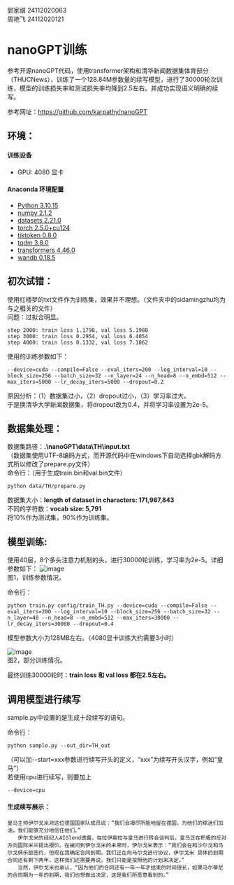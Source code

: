 郭家祺 24112020063  
周艳飞 24112020121


# nanoGPT训练
参考开源nanoGPT代码，使用transformer架构和清华新闻数据集体育部分（THUCNews），训练了一个128.84M参数量的续写模型，进行了30000轮次训练，模型的训练损失率和测试损失率均降到2.5左右。并成功实现语义明确的续写。

参考网址：https://github.com/karpathy/nanoGPT

## 环境：
#### 训练设备
- GPU: 4080 显卡

#### Anaconda 环境配置
- [Python 3.10.15](https://www.python.org/downloads/release/python-31015/)
- [numpy 2.1.2](https://pypi.org/project/numpy/2.1.2/)
- [datasets 2.21.0](https://pypi.org/project/datasets/2.21.0/)
- [torch 2.5.0+cu124](https://pytorch.org/get-started/previous-versions/)
- [tiktoken 0.8.0](https://pypi.org/project/tiktoken/0.8.0/)
- [tqdm 3.8.0](https://pypi.org/project/tqdm/3.8.0/)
- [transformers 4.46.0](https://pypi.org/project/transformers/4.46.0/)
- [wandb 0.18.5](https://pypi.org/project/wandb/0.18.5/)


## 初次试错：
使用红楼梦的txt文件作为训练集，效果并不理想。（文件夹中的sidamingzhu均为与之相关的文件）  
问题：过拟合明显。 
```
step 2000: train loss 1.1798, val loss 5.1980  
step 3000: train loss 0.2954, val loss 6.4054  
step 4000: train loss 0.1332, val loss 7.1862
```

使用的训练参数如下：
```
--device=cuda --compile=False --eval_iters=200 --log_interval=10 --block_size=256 --batch_size=32 --n_layer=24 --n_head=8 --n_embd=512 --max_iters=5000 --lr_decay_iters=5000 --dropout=0.2
```
原因分析：（1）数据集过小，（2）dropout过小，（3）学习率过大。  
于是换清华大学新闻数据集，将dropout改为0.4，并将学习率设置为2e-5。

## 数据集处理：
数据集路径：**.\nanoGPT\data\TH\input.txt**  
（数据集使用UTF-8编码方式，而开源代码中在windows下自动选择gbk解码方式所以修改了prepare.py文件）  
命令行：（用于生成train.bin和val.bin文件）
```
python data/TH/prepare.py
```
数据集大小：**length of dataset in characters: 171,967,843**  
不同的字符数：**vocab size: 5,791**  
将10%作为测试集，90%作为训练集。

## 模型训练:
使用40层，8个多头注意力机制的头，进行30000轮训练，学习率为2e-5。详细参数如下：
![image](https://github.com/user-attachments/assets/59d66458-ec2a-4d84-be36-b20e5c7bf9f6)  
图1，训练参数情况。

命令行：
```
python train.py config/train_TH.py --device=cuda --compile=False --eval_iters=200 --log_interval=10 --block_size=256 --batch_size=32 --n_layer=40 --n_head=8 --n_embd=512 --max_iters=30000 --lr_decay_iters=30000 --dropout=0.4
```

模型参数大小为128MB左右。（4080显卡训练大约需要3小时）

![image](https://github.com/user-attachments/assets/3fcb9663-a80a-42d3-892e-420f6d896bd7)  
图2，部分训练情况。

最终训练30000轮时：**train loss 和 val loss 都在2.5左右。**  
  
## 调用模型进行续写
sample.py中设置的是生成十段续写的语句。

命令行：
```
python sample.py --out_dir=TH_out
```
（可以加--start=xxx参数进行续写开头的定义，“xxx”为续写开头汉字，例如“皇马”）  
若使用cpu进行续写，则要加上  
```
--device=cpu
```

#### 生成续写展示：
```
皇马主帅伊尔戈米对这位德国国家队成员说：“我们会竭尽所能地留在德国，为他们的球迷们加油，我们能够充分地信任他们。”
　　伊尔戈米的经纪人AIGlend透露，在拉伊奥拉与皇马进行转会谈判后，皇马正在积极的反对方向国际米兰提出报价。在被问到伊尔戈米的未来时，伊尔戈米表示：“我们会在和沙尔戈和马尔戈俱乐部签约，但现在我确定合同到期，我们正在向马尔戈进行协议，伊尔戈米 具体的到期合同还有剩下两年，这样我们还需要再说，我们只能是按照他的计划来决定。”
　　当然，伊尔戈米也承认，“因为他们的合同还有一年一年才结束的时间很长，如果马尔蒂尼的合同期为一年的到期，我们也想做出决定，这是我们所愿意看到的。”
```

